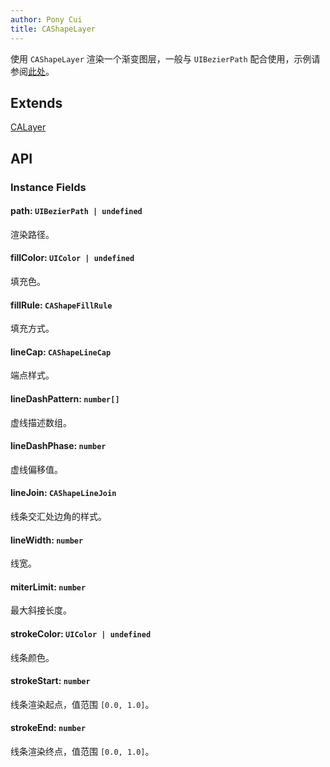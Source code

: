 ```yaml
---
author: Pony Cui
title: CAShapeLayer
---
```


使用 ```CAShapeLayer``` 渲染一个渐变图层，一般与 ```UIBezierPath``` 配合使用，示例请参阅[此处](./api-uikit-uibezierpath.md)。

## Extends

[CALayer](./api-coregraphics-calayer.md)

## API

### Instance Fields

#### path: `UIBezierPath | undefined`
渲染路径。

#### fillColor: `UIColor | undefined`
填充色。

#### fillRule: `CAShapeFillRule`
填充方式。

#### lineCap: `CAShapeLineCap`
端点样式。

#### lineDashPattern: `number[]`
虚线描述数组。

#### lineDashPhase: `number`
虚线偏移值。

#### lineJoin: `CAShapeLineJoin`
线条交汇处边角的样式。

#### lineWidth: `number`
线宽。

#### miterLimit: `number`
最大斜接长度。

#### strokeColor: `UIColor | undefined`
线条颜色。

#### strokeStart: `number`
线条渲染起点，值范围 `[0.0, 1.0]`。

#### strokeEnd: `number`
线条渲染终点，值范围 `[0.0, 1.0]`。
